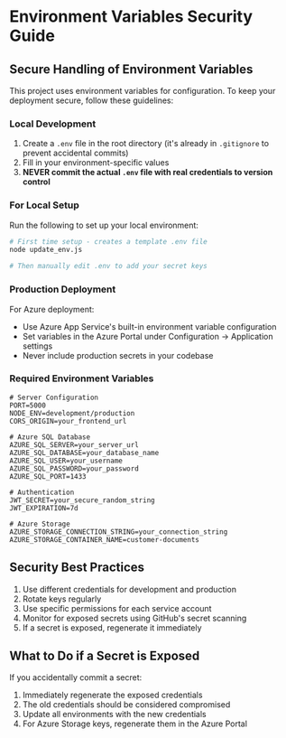 # Environment Variables Security Guide

## Secure Handling of Environment Variables

This project uses environment variables for configuration. To keep your deployment secure, follow these guidelines:

### Local Development

1. Create a `.env` file in the root directory (it's already in `.gitignore` to prevent accidental commits)
2. Fill in your environment-specific values
3. **NEVER commit the actual `.env` file with real credentials to version control**

### For Local Setup

Run the following to set up your local environment:

```bash
# First time setup - creates a template .env file
node update_env.js

# Then manually edit .env to add your secret keys
```

### Production Deployment

For Azure deployment:
- Use Azure App Service's built-in environment variable configuration
- Set variables in the Azure Portal under Configuration → Application settings
- Never include production secrets in your codebase

### Required Environment Variables

```
# Server Configuration
PORT=5000
NODE_ENV=development/production
CORS_ORIGIN=your_frontend_url

# Azure SQL Database
AZURE_SQL_SERVER=your_server_url
AZURE_SQL_DATABASE=your_database_name
AZURE_SQL_USER=your_username
AZURE_SQL_PASSWORD=your_password
AZURE_SQL_PORT=1433

# Authentication
JWT_SECRET=your_secure_random_string
JWT_EXPIRATION=7d

# Azure Storage
AZURE_STORAGE_CONNECTION_STRING=your_connection_string
AZURE_STORAGE_CONTAINER_NAME=customer-documents
```

## Security Best Practices

1. Use different credentials for development and production
2. Rotate keys regularly
3. Use specific permissions for each service account
4. Monitor for exposed secrets using GitHub's secret scanning
5. If a secret is exposed, regenerate it immediately

## What to Do if a Secret is Exposed

If you accidentally commit a secret:
1. Immediately regenerate the exposed credentials
2. The old credentials should be considered compromised
3. Update all environments with the new credentials
4. For Azure Storage keys, regenerate them in the Azure Portal 
